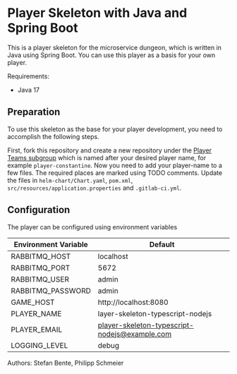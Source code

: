 # Player Skeleton with Java and Spring Boot

This is a player skeleton for the microservice dungeon, which is written in Java using Spring Boot.
You can use this player as a basis for your own player.

Requirements:
- Java 17

## Preparation

To use this skeleton as the base for your player development, you need to accomplish the following steps.

First, fork this repository and create a new repository under the [Player Teams subgroup](https://gitlab.com/the-microservice-dungeon/player-teams) which is named after your desired player name, for example `player-constantine`.
Now you need to add your player-name to a few files. The required places are marked using TODO comments.
Update the files in `helm-chart/Chart.yaml`, `pom.xml`, `src/resources/application.properties` and `.gitlab-ci.yml`.

## Configuration

The player can be configured using environment variables

| Environment Variable | Default                                       |
|----------------------| --------------------------------------------- |
| RABBITMQ_HOST        | localhost                                     |
| RABBITMQ_PORT        | 5672                                          |
| RABBITMQ_USER        | admin                                         |
| RABBITMQ_PASSWORD    | admin                                         |
| GAME_HOST            | http://localhost:8080                         |
| PLAYER_NAME          | layer-skeleton-typescript-nodejs              |
| PLAYER_EMAIL         | player-skeleton-typescript-nodejs@example.com |
| LOGGING_LEVEL        | debug                                         |

Authors: Stefan Bente, Philipp Schmeier

